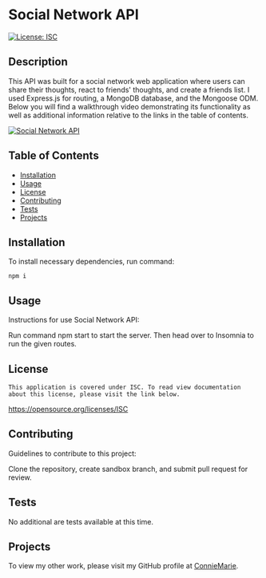 # Social Network API

  [![License: ISC](https://img.shields.io/badge/license-ISC-blue.svg)](#license)

  ## Description
  This API was built for a social network web application where users can share their thoughts, react to friends' thoughts, and create a friends list. I used Express.js for routing, a MongoDB database, and the Mongoose ODM. Below you will find a walkthrough video demonstrating its functionality as well as additional information relative to the links in the table of contents.

  [![Social Network API](https://res.cloudinary.com/marcomontalbano/image/upload/v1668544520/video_to_markdown/images/google-drive--1s4sUb8FYvuOUjVUEgTXwpaxjl8J6zSHz-c05b58ac6eb4c4700831b2b3070cd403.jpg)](https://drive.google.com/file/d/1s4sUb8FYvuOUjVUEgTXwpaxjl8J6zSHz/view "Social Network API")

  ## Table of Contents
  - [Installation](#installation)
  - [Usage](#usage)
  - [License](#license)
  - [Contributing](#contributing)
  - [Tests](#tests)
  - [Projects](#projects)
  

  ## Installation
  To install necessary dependencies, run command:

    npm i

  ## Usage
  Instructions for use Social Network API:

  Run command npm start to start the server. Then head over to Insomnia to run the given routes.

  ## License
    This application is covered under ISC. To read view documentation about this license, please visit the link below.
  https://opensource.org/licenses/ISC

  ## Contributing
  Guidelines to contribute to this project:

  Clone the repository, create sandbox branch, and submit pull request for review.

  ## Tests
  No additional are tests available at this time.

  ## Projects

  To view my other work, please visit my GitHub profile at [ConnieMarie](https://www.github.com/ConnieMarie). 